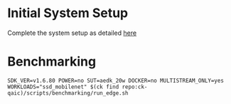 # Initial System Setup 
Complete the system setup as detailed [here](https://github.com/krai/ck-qaic/blob/main/script/setup.aedk/README.md)

# Benchmarking 
``` 
SDK_VER=v1.6.80 POWER=no SUT=aedk_20w DOCKER=no MULTISTREAM_ONLY=yes  WORKLOADS="ssd_mobilenet" $(ck find repo:ck-qaic)/scripts/benchmarking/run_edge.sh  
```